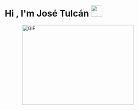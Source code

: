<h1 align="center"><b>Hi , I'm José Tulcán </b><img src="https://media.giphy.com/media/hvRJCLFzcasrR4ia7z/giphy.gif" width="35"></h1>

<!--IMAGEN -->
<a target="_blank" align="rigth">
  <img align="right" top="500" height="250" width="350" alt="GIF" src="https://media.giphy.com/media/SWoSkN6DxTszqIKEqv/giphy.gif">
</a>








